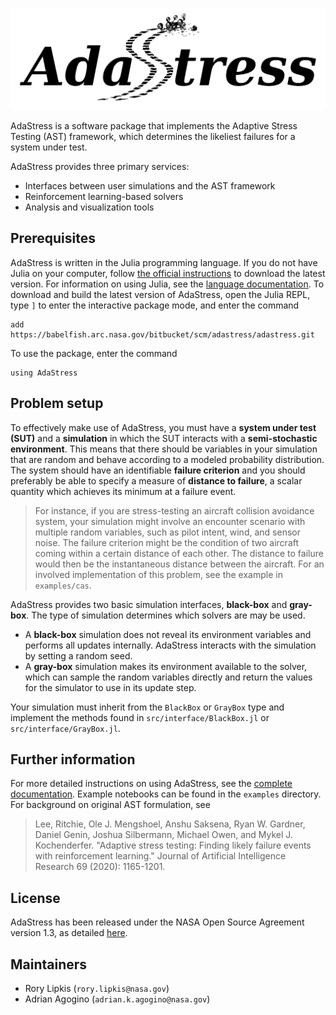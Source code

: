 ![AdaStress](docs/logo.svg)

AdaStress is a software package that implements the Adaptive Stress Testing (AST) framework, which determines the likeliest failures for a system under test.

AdaStress provides three primary services:
- Interfaces between user simulations and the AST framework
- Reinforcement learning-based solvers
- Analysis and visualization tools

## Prerequisites

AdaStress is written in the Julia programming language. If you do not have Julia on your computer, follow [the official instructions](https://julialang.org/downloads/platform) to download the latest version. For information on using Julia, see the [language documentation](https://docs.julialang.org). To download and build the latest version of AdaStress, open the Julia REPL, type `]` to enter the interactive package mode, and enter the command
```
add https://babelfish.arc.nasa.gov/bitbucket/scm/adastress/adastress.git
```
To use the package, enter the command
```
using AdaStress
```

## Problem setup

To effectively make use of AdaStress, you must have a **system under test (SUT)** and a **simulation** in which the SUT interacts with a **semi-stochastic environment**. This means that there should be variables in your simulation that are random and behave according to a modeled probability distribution. The system should have an identifiable **failure criterion** and you should preferably be able to specify a measure of **distance to failure**, a scalar quantity which achieves its minimum at a failure event.

>For instance, if you are stress-testing an aircraft collision avoidance system, your simulation might involve an encounter scenario with multiple random variables, such as pilot intent, wind, and sensor noise. The failure criterion might be the condition of two aircraft coming within a certain distance of each other. The distance to failure would then be the instantaneous distance between the aircraft. For an involved implementation of this problem, see the example in `examples/cas`.

AdaStress provides two basic simulation interfaces, **black-box** and **gray-box**. The type of simulation determines which solvers are may be used.

- A **black-box** simulation does not reveal its environment variables and performs all updates internally. AdaStress interacts with the simulation by setting a random seed.
- A **gray-box** simulation makes its environment available to the solver, which can sample the random variables directly and return the values for the simulator to use in its update step. 

Your simulation must inherit from the `BlackBox` or `GrayBox` type and implement the methods found in `src/interface/BlackBox.jl` or `src/interface/GrayBox.jl`.

## Further information
For more detailed instructions on using AdaStress, see the [complete documentation](./docs/main.md). Example notebooks can be found in the `examples` directory. For background on original AST formulation, see
> Lee, Ritchie, Ole J. Mengshoel, Anshu Saksena, Ryan W. Gardner, Daniel Genin, Joshua Silbermann, Michael Owen, and Mykel J. Kochenderfer. "Adaptive stress testing: Finding likely failure events with reinforcement learning." Journal of Artificial Intelligence Research 69 (2020): 1165-1201.

## License
AdaStress has been released under the NASA Open Source Agreement version 1.3, as detailed [here](LICENSE.pdf).

## Maintainers
- Rory Lipkis (`rory.lipkis@nasa.gov`)
- Adrian Agogino (`adrian.k.agogino@nasa.gov`)
